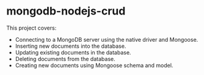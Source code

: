 # mongodb-nodejs-crud

This project covers:

* Connecting to a MongoDB server using the native driver and Mongoose.
* Inserting new documents into the database.
* Updating existing documents in the database.
* Deleting documents from the database.
* Creating new documents using Mongoose schema and model.
